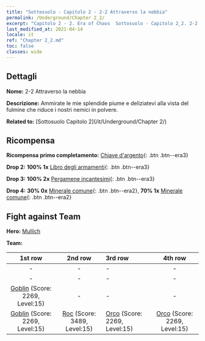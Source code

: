```yaml
---
title: "Sottosuolo - Capitolo 2 - 2-2 Attraverso la nebbia"
permalink: /Underground/Chapter 2_2/
excerpt: "Capitolo 2 - 2. Era of Chaos  Sottosuolo - Capitolo 2_2. 2-2 Attraverso la nebbia"
last_modified_at: 2021-04-14
locale: it
ref: "Chapter 2_2.md"
toc: false
classes: wide
---
```


## Dettagli

 **Nome:** 2-2 Attraverso la nebbia

 **Descrizione:** Ammirate le mie splendide piume e deliziatevi alla vista del fulmine che riduce i nostri nemici in polvere.

 **Related to:** [Sottosuolo Capitolo 2](/it/Underground/Chapter 2/)

## Ricompensa

 **Ricompensa primo completamento:** [Chiave d'argento](/it/Items/con_693/){: .btn .btn--era3}

 **Drop 2:** **100% 1x** [Libro degli armamenti](/it/Items/mat_18/){: .btn .btn--era3}

 **Drop 3:** **100% 2x** [Pergamene incantesimi](/it/Items/con_694/){: .btn .btn--era3}

 **Drop 4:** **30% 0x** [Minerale comune](/it/Items/mat_6/){: .btn .btn--era2}, **70% 1x** [Minerale comune](/it/Items/mat_6/){: .btn .btn--era2}


## Fight against Team
 **Hero:** [Mullich](/it/heroes/Mullich/)

 **Team:**


  | 1st row | 2nd row | 3rd row | 4th row |
  |:----:|:----:|:----|:----:|
  | - | - | - | - |
  | - | - | - | - |
  | [Goblin](/it/units/Goblin/) (Score: 2269, Level:15)  | - | - | - |
  | [Goblin](/it/units/Goblin/) (Score: 2269, Level:15)  | [Roc](/it/units/Roc/) (Score: 3489, Level:15)  | [Orco](/it/units/Orc/) (Score: 2269, Level:15)  | [Orco](/it/units/Orc/) (Score: 2269, Level:15)  |


